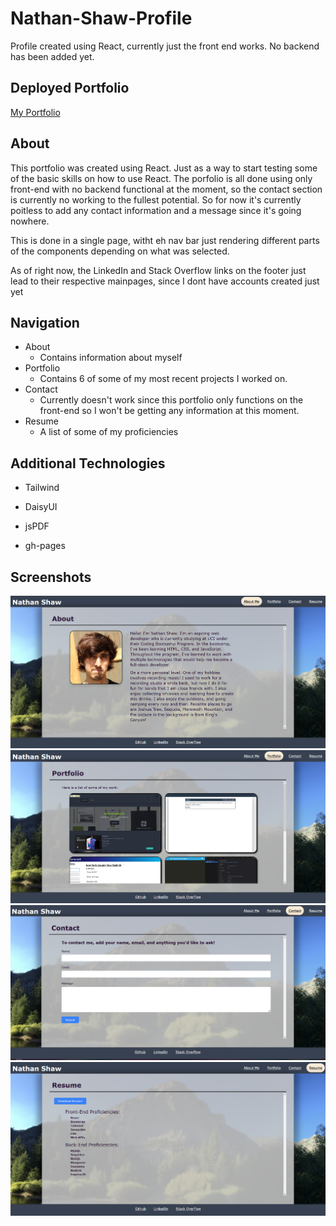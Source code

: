 # Nathan-Shaw-Profile

Profile created using React, currently just the front end works. No backend has been added yet.

## Deployed Portfolio

[My Portfolio](https://nshaw973.github.io/Nathan-Shaw-Profile/#portfolio)

## About

This portfolio was created using React. Just as a way to start testing some of the basic skills on how to use React.
The porfolio is all done using only front-end with no backend functional at the moment, so the contact section is currently no working to the fullest potential. So for now it's currently poitless to add any contact information and a message since it's going nowhere.

This is done in a single page, witht eh nav bar just rendering different parts of the components depending on what was selected.

As of right now, the LinkedIn and Stack Overflow links on the footer just lead to their respective mainpages, since I dont have accounts created just yet

## Navigation

- About
  - Contains information about myself
- Portfolio
  - Contains 6 of some of my most recent projects I worked on.
- Contact
  - Currently doesn't work since this portfolio only functions on the front-end so I won't be getting any information at this moment.
- Resume
  - A list of some of my proficiencies

## Additional Technologies

- Tailwind

- DaisyUI

- jsPDF

- gh-pages

## Screenshots

![About](./images/About.PNG)
![Portfolio](./images/Portfolio.PNG)
![Contact](./images/Contact.PNG)
![Resume](./images/Resume.PNG)
